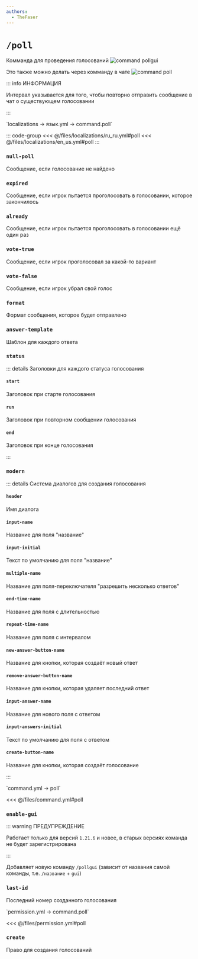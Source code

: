 ```yaml
---
authors:
  - TheFaser
---
```


# `/poll`

Комманда для проведения голосований
![command pollgui](/commandpollgui.gif)

Это также можно делать через комманду в чате
![command poll](/commandpoll.png)


::: info ИНФОРМАЦИЯ

Интервал указывается для того, чтобы повторно отправить сообщение в чат о существующем голосовании

:::

[//]: # (localization)
<!--@include: @/parts/words.md#localization--> 
<!--@include: @/parts/words.md#path--> `localizations → язык.yml → command.poll`

<!--@include: @/parts/words.md#default--> 

::: code-group
<<< @/files/localizations/ru_ru.yml#poll
<<< @/files/localizations/en_us.yml#poll
:::

### `null-poll`

Сообщение, если голосование не найдено

### `expired`

Сообщение, если игрок пытается проголосовать в голосовании, которое закончилось

### `already`

Сообщение, если игрок пытается проголосовать в голосовании ещё один раз

### `vote-true`

Сообщение, если игрок проголосовал за какой-то вариант

### `vote-false`

Сообщение, если игрок убрал свой голос

### `format`

Формат сообщения, которое будет отправлено

### `answer-template`

Шаблон для каждого ответа

### `status`

::: details Заголовки для каждого статуса голосования

#### `start`

Заголовок при старте голосования

#### `run`

Заголовок при повторном сообщении голосования

#### `end`

Заголовок при конце голосования

:::

### `modern`

::: details Система диалогов для создания голосования

#### `header`

Имя диалога

#### `input-name`

Название для поля "название"

#### `input-initial`

Текст по умолчанию для поля "название"

#### `multiple-name`

Название для поля-переключателя "разрешить несколько ответов"

#### `end-time-name`

Название для поля с длительностью

#### `repeat-time-name`

Название для поля с интервалом

#### `new-answer-button-name`

Название для кнопки, которая создаёт новый ответ

#### `remove-answer-button-name`

Название для кнопки, которая удаляет последний ответ

#### `input-answer-name`

Название для нового поля с ответом

#### `input-answers-initial`

Текст по умолчанию для поля с ответом

#### `create-button-name`

Название для кнопки, которая создаёт голосование

:::

[//]: # (command.yml)
<!--@include: @/parts/words.md#setting-->
<!--@include: @/parts/words.md#path--> `command.yml → poll`

<!--@include: @/parts/words.md#default-->
<<< @/files/command.yml#poll

<!--@include: @/parts/enable.md-->

### `enable-gui`

::: warning ПРЕДУПРЕЖДЕНИЕ

Работает только для версий `1.21.6` и новее, в старых версиях команда не будет зарегистрирована

:::

Добавляет новую команду `/pollgui` (зависит от названия самой команды, т.е. `/название` + `gui`)

<!--@include: @/parts/range.md-->

### `last-id`

Последний номер созданного голосования

<!--@include: @/parts/aliases.md-->
<!--@include: @/parts/cooldown.md-->
<!--@include: @/parts/sound.md-->

[//]: # (permission.yml)
<!--@include: @/parts/words.md#permission-->
<!--@include: @/parts/words.md#path--> `permission.yml → command.poll`

<!--@include: @/parts/words.md#default-->
<<< @/files/permission.yml#poll

<!--@include: @/parts/permission/permissionTier3.md-->

### `create`

Право для создания голосований

<!--@include: @/parts/permission/cooldown.md-->
<!--@include: @/parts/permission/sound.md-->


